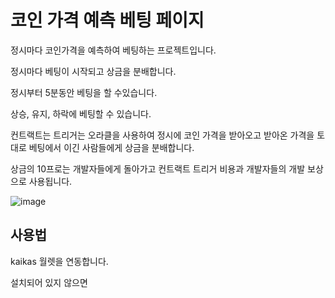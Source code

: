 


# 코인 가격 예측 베팅 페이지

정시마다 코인가격을 예측하여 베팅하는 프로젝트입니다.

정시마다 베팅이 시작되고 상금을 분배합니다.

정시부터 5분동안 베팅을 할 수있습니다.

상승, 유지, 하락에 베팅할 수 있습니다.

컨트랙트는 트리거는 오라클을 사용하여 정시에 코인 가격을 받아오고 받아온 가격을 토대로 베팅에서 이긴 사람들에게 상금을 분배합니다.

상금의 10프로는 개발자들에게 돌아가고 컨트랙트 트리거 비용과 개발자들의 개발 보상으로 사용됩니다.

![image](https://user-images.githubusercontent.com/69336797/222639379-76de3832-7eb3-4e01-aaae-33d763980b9b.png)

## 사용법 

kaikas 월렛을 연동합니다.

설치되어 있지 않으면
